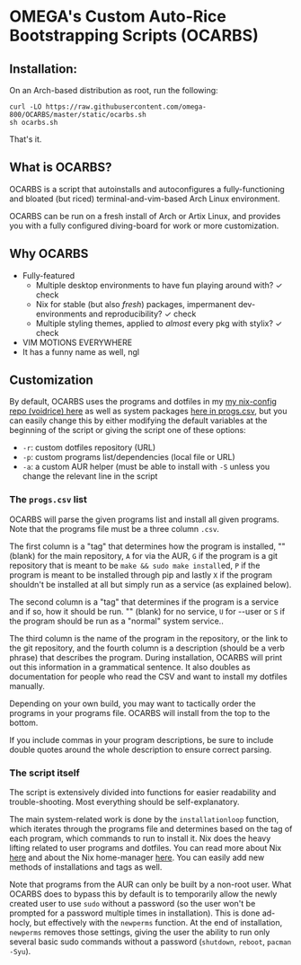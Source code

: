 # OMEGA's Custom Auto-Rice Bootstrapping Scripts (OCARBS)

## Installation:

On an Arch-based distribution as root, run the following:

```
curl -LO https://raw.githubusercontent.com/omega-800/OCARBS/master/static/ocarbs.sh
sh ocarbs.sh
```

That's it.

## What is OCARBS?

OCARBS is a script that autoinstalls and autoconfigures a fully-functioning
and bloated (but riced) terminal-and-vim-based Arch Linux environment.

OCARBS can be run on a fresh install of Arch or Artix Linux, and provides you
with a fully configured diving-board for work or more customization.

## Why OCARBS
- Fully-featured
    - Multiple desktop environments to have fun playing around with? ✓ check
    - Nix for stable (but also *fresh*) packages, impermanent dev-environments and reproducibility? ✓ check
    - Multiple styling themes, applied to _almost_ every pkg with stylix? ✓ check
- VIM MOTIONS EVERYWHERE
- It has a funny name as well, ngl

## Customization

By default, OCARBS uses the programs and dotfiles in my [my nix-config repo (voidrice) here](https://github.com/kuchteq/wayrice)
as well as system packages [here in progs.csv](static/progs.csv),
but you can easily change this by either modifying the default variables at the
beginning of the script or giving the script one of these options:

- `-r`: custom dotfiles repository (URL)
- `-p`: custom programs list/dependencies (local file or URL)
- `-a`: a custom AUR helper (must be able to install with `-S` unless you
  change the relevant line in the script

### The `progs.csv` list

OCARBS will parse the given programs list and install all given programs. Note
that the programs file must be a three column `.csv`.

The first column is a "tag" that determines how the program is installed, ""
(blank) for the main repository, `A` for via the AUR, `G` if the program is a
git repository that is meant to be `make && sudo make install`ed, `P` if the 
program is meant to be installed through pip and lastly `X` if the program 
shouldn't be installed at all but simply run as a service (as explained below).

The second column is a "tag" that determines if the program is a service and if so, 
how it should be run. "" (blank) for no service, `U` for --user or `S` if 
the program should be run as a "normal" system service..

The third column is the name of the program in the repository, or the link to
the git repository, and the fourth column is a description (should be a verb
phrase) that describes the program. During installation, OCARBS will print out
this information in a grammatical sentence. It also doubles as documentation
for people who read the CSV and want to install my dotfiles manually.

Depending on your own build, you may want to tactically order the programs in
your programs file. OCARBS will install from the top to the bottom.

If you include commas in your program descriptions, be sure to include double
quotes around the whole description to ensure correct parsing.

### The script itself

The script is extensively divided into functions for easier readability and
trouble-shooting. Most everything should be self-explanatory.

The main system-related work is done by the `installationloop` function, 
which iterates through the programs file and determines based on the tag 
of each program, which commands to run to install it. Nix does the heavy 
lifting related to user programs and dotfiles. You can read more about Nix
[here](https://nixos.org/) and about the Nix home-manager [here](https://nix-community.github.io/home-manager/). You can easily add new methods 
of installations and tags as well.

Note that programs from the AUR can only be built by a non-root user. What
OCARBS does to bypass this by default is to temporarily allow the newly created
user to use `sudo` without a password (so the user won't be prompted for a
password multiple times in installation). This is done ad-hocly, but
effectively with the `newperms` function. At the end of installation,
`newperms` removes those settings, giving the user the ability to run only
several basic sudo commands without a password (`shutdown`, `reboot`,
`pacman -Syu`).

